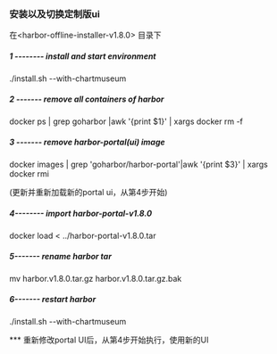 
### 安装以及切换定制版ui



在<harbor-offline-installer-v1.8.0> 目录下

##### 1 -------- install and start environment
./install.sh --with-chartmuseum


##### 2 -------  remove all containers of harbor
docker ps | grep goharbor |awk '{print $1}' | xargs docker rm -f 


##### 3 -------   remove harbor-portal(ui) image
docker images | grep 'goharbor/harbor-portal'|awk '{print $3}' | xargs docker rmi 


(更新并重新加载新的portal ui，从第4步开始)
##### 4--------   import harbor-portal-v1.8.0
docker load < ../harbor-portal-v1.8.0.tar

##### 5-------  rename harbor tar
mv harbor.v1.8.0.tar.gz harbor.v1.8.0.tar.gz.bak


##### 6-------  restart harbor
./install.sh --with-chartmuseum


*** 重新修改portal UI后，从第4步开始执行，使用新的UI
